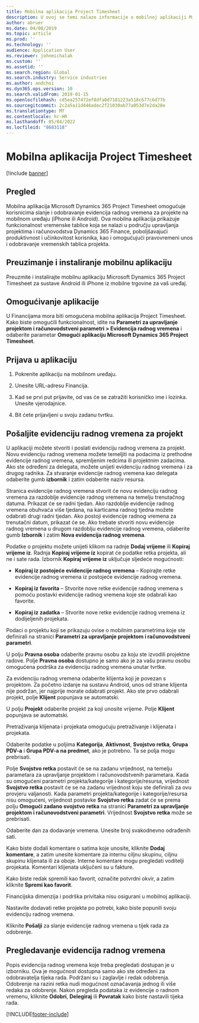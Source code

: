 ```yaml
---
title: Mobilna aplikacija Project Timesheet
description: U ovoj se temi nalaze informacije o mobilnoj aplikaciji Microsoft Dynamics 365 Project Timesheet. Mobilna aplikacija Project Timesheet omogućuje korisnicima slanje i odobravanje evidencija radnog vremena za projekte na mobilnom uređaju.
author: abruer
ms.date: 04/08/2019
ms.topic: article
ms.prod: ''
ms.technology: ''
audience: Application User
ms.reviewer: johnmichalak
ms.custom: ''
ms.assetid: ''
ms.search.region: Global
ms.search.industry: Service industries
ms.author: andchoi
ms.dyn365.ops.version: 10
ms.search.validFrom: 2019-01-15
ms.openlocfilehash: cd5ea257472ef8dfa0d7181223a518c677c6d77b
ms.sourcegitcommit: 2c2a5a11d446adec2f21030ab77a053d7e2da28e
ms.translationtype: MT
ms.contentlocale: hr-HR
ms.lasthandoff: 05/04/2022
ms.locfileid: "8683118"
---
```

# <a name="project-timesheet-mobile-application"></a>Mobilna aplikacija Project Timesheet

[!include [banner](../includes/banner.md)]

## <a name="overview"></a>Pregled

Mobilna aplikacija Microsoft Dynamics 365 Project Timesheet omogućuje korisnicima slanje i odobravanje evidencija radnog vremena za projekte na mobilnom uređaju (iPhone ili Android). Ova mobilna aplikacija prikazuje funkcionalnost vremenske tablice koja se nalazi u području upravljanja projektima i računovodstva Dynamics 365 Finance, poboljšavajući produktivnost i učinkovitost korisnika, kao i omogućujući pravovremeni unos i odobravanje vremenskih tablica projekta.

## <a name="download-and-install-the-mobile-app"></a>Preuzimanje i instaliranje mobilnu aplikaciju

Preuzmite i instalirajte mobilnu aplikaciju Microsoft Dynamics 365 Project Timesheet za sustave Android ili iPhone iz mobilne trgovine za vaš uređaj.

## <a name="enable-the-app"></a>Omogućivanje aplikacije 

U Financijama mora biti omogućena mobilna aplikacija Project Timesheet. Kako biste omogućili funkcionalnost, idite na **Parametri za upravljanje projektom i računovodstveni parametri \> Evidencija radnog vremena** i odaberite parametar **Omogući aplikaciju Microsoft Dynamics 365 Project Timesheet**.

## <a name="sign-in-to-the-app"></a>Prijava u aplikaciju

1.  Pokrenite aplikaciju na mobilnom uređaju.

2.  Unesite URL-adresu Financija.

3.  Kad se prvi put prijavite, od vas će se zatražiti korisničko ime i lozinka. Unesite vjerodajnice.

4.  Bit ćete prijavljeni u svoju zadanu tvrtku.

## <a name="submit-a-project-timesheet"></a>Pošaljite evidenciju radnog vremena za projekt

U aplikaciji možete stvoriti i poslati evidenciju radnog vremena za projekt. Novu evidenciju radnog vremena možete temeljiti na podacima iz prethodne evidencije radnog vremena, spremljenim redcima ili projektnim zadacima. Ako ste određeni za delegata, možete unijeti evidenciju radnog vremena i za drugog radnika. Za stvaranje evidencije radnog vremena kao delegata odaberite gumb **izbornik** i zatim odaberite naziv resursa.

Stranica evidencije radnog vremena stvorit će novu evidenciju radnog vremena za razdoblje evidencije radnog vremena na temelju trenutačnog datuma. Prikazat će se radni tjedan. Ako razdoblje evidencije radnog vremena obuhvaća više tjedana, na karticama radnog tjedna možete odabrati drugi radni tjedan.
Ako postoji evidencije radnog vremena za trenutačni datum, prikazat će se. Ako trebate stvoriti novu evidencije radnog vremena u drugom razdoblju evidencije radnog vremena, odaberite gumb **Izbornik** i zatim **Nova evidencija radnog vremena**.

Podatke o projektu možete unijeti klikom na radnje **Dodaj vrijeme** ili **Kopiraj vrijeme iz**. Radnja **Kopiraj vrijeme iz** kopirat će podatke retka projekta, ali ne i sate rada. Izbornik **Kopiraj vrijeme iz** uključuje sljedeće mogućnosti:

- **Kopiraj iz postojeće evidencije radnog vremena** – Kopirajte retke evidencije radnog vremena iz postojeće evidencije radnog vremena.

- **Kopiraj iz favorita** – Stvorite nove retke evidencije radnog vremena s pomoću postavki evidencije radnog vremena koje ste odabrali kao favorite.

- **Kopiraj iz zadatka** – Stvorite nove retke evidencije radnog vremena iz dodijeljenih projekata.

Podaci o projektu koji se prikazuju ovise o mobilnim parametrima koje ste definirali na stranici **Parametri za upravljanje projektom i računovodstveni parametri**.

U polju **Pravna osoba** odaberite pravnu osobu za koju ste izvodili projektne radove. Polje **Pravna osoba** dostupno je samo ako je za vašu pravnu osobu omogućena podrška za evidenciju radnog vremena unutar tvrtke.

Za evidenciju radnog vremena odaberite klijenta koji je povezan s projektom. Za početno izdanje na sustavu Android, unos od strane klijenta nije podržan, jer najprije morate odabrati projekt. Ako ste prvo odabrali projekt, polje **Klijent** popunjava se automatski.

U polju **Projekt** odaberite projekt za koji unosite vrijeme. Polje **Klijent** popunjava se automatski.

Pretraživanja klijenata i projekata omogućuju pretraživanje i klijenata i projekata.

Odaberite podatke u poljima **Kategorija**, **Aktivnost**, **Svojstvo retka**, **Grupa PDV-a** i **Grupa PDV-a na predmet**, ako je potrebno. Ta se polja mogu prebrisati.

Polje **Svojstvo retka** postavit će se na zadanu vrijednost, na temelju parametara za upravljanje projektom i računovodstvenih parametara. Kada su omogućeni parametri projekta/kategorije i kategorije/resursa, vrijednost **Svojstvo retka** postavit će se na zadanu vrijednost koju ste definirali za ovu provjeru valjanosti. Kada parametri projekta/kategorije i kategorije/resursa nisu omogućeni, vrijednost postavke **Svojstvo retka** zadat će se prema polju **Omogući zadano svojstvo retka** na stranici **Parametri za upravljanje projektom i računovodstveni parametri**. Vrijednost **Svojstvo retka** može se prebrisati.

Odaberite dan za dodavanje vremena. Unesite broj svakodnevno odrađenih sati.

Kako biste dodali komentare o satima koje unosite, kliknite **Dodaj komentare**, a zatim unesite komentare za internu ciljnu skupinu, ciljnu skupinu klijenata ili za oboje.
Interne komentare mogu pregledati voditelji projekata. Komentari klijenata uključeni su u fakture.

Kako biste redak spremili kao favorit, označite potvrdni okvir, a zatim kliknite **Spremi kao favorit**.

Financijska dimenzija i podrška privitaka nisu osigurani u mobilnoj aplikaciji.

Nastavite dodavati retke projekta po potrebi, kako biste popunili svoju evidenciju radnog vremena.

Kliknite **Pošalji** za slanje evidencije radnog vremena u tijek rada za odobrenje.

## <a name="review-timesheets"></a>Pregledavanje evidencija radnog vremena

Popis evidencija radnog vremena koje treba pregledati dostupan je u izborniku. Ova je mogućnost dostupna samo ako ste određeni za odobravatelja tijeka rada. Podržani su i zaglavlje i redak odobrenja. Odobrenje na razini retka nudi mogućnost označavanja jednog ili više redaka za odobrenje. Nakon pregleda podataka iz evidencije o radnom vremenu, kliknite **Odobri**, **Delegiraj** ili **Povratak** kako biste nastavili tijeka rada.


[!INCLUDE[footer-include](../includes/footer-banner.md)]